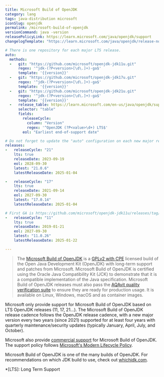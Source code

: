 ```yaml
---
title: Microsoft Build of OpenJDK
category: lang
tags: java-distribution microsoft
iconSlug: openjdk
permalink: /microsoft-build-of-openjdk
versionCommand: java -version
releasePolicyLink: https://learn.microsoft.com/java/openjdk/support
changelogTemplate: "https://learn.microsoft.com/java/openjdk/release-notes#openjdk-{{'__RELEASE_CYCLE__'|replace:'.',''}}"

# There is one repository for each major LTS release.
auto:
  methods:
  -   git: "https://github.com/microsoft/openjdk-jdk11u.git"
      regex: '^jdk-(?P<version>[\d\.]+)-ga$'
      template: '{{version}}'
  -   git: "https://github.com/microsoft/openjdk-jdk17u.git"
      regex: '^jdk-(?P<version>[\d\.]+)-ga$'
      template: '{{version}}'
  -   git: "https://github.com/microsoft/openjdk-jdk21u.git"
      regex: '^jdk-(?P<version>[\d\.]+)-ga$'
      template: '{{version}}'
  -   release_table: https://learn.microsoft.com/en-us/java/openjdk/support#release-and-servicing-roadmap
      selector: "table"
      fields:
        releaseCycle:
          column: "Version"
          regex: '^OpenJDK (?P<value>\d+) LTS$'
        eol: "Earliest end-of-support date"

# Do not forget to update the "auto" configuration on each new major release.
releases:
-   releaseCycle: "21"
    lts: true
    releaseDate: 2023-09-19
    eol: 2028-09-30
    latest: "21.0.6"
    latestReleaseDate: 2025-01-04

-   releaseCycle: "17"
    lts: true
    releaseDate: 2021-09-14
    eol: 2027-09-30
    latest: "17.0.14"
    latestReleaseDate: 2025-01-04

# First GA is https://github.com/microsoft/openjdk-jdk11u/releases/tag/jdk-11.0.2-ga
-   releaseCycle: "11"
    lts: true
    releaseDate: 2019-01-21
    eol: 2027-09-30
    latest: "11.0.26"
    latestReleaseDate: 2025-01-22

---
```


> The [Microsoft Build of OpenJDK](https://learn.microsoft.com/java/openjdk/) is a [GPLv2 with CPE](https://openjdk.org/legal/gplv2+ce.html)
> licensed build of the Open Java Development Kit (OpenJDK) with long-term support and patches from
> Microsoft. Microsoft Build of OpenJDK is certified using the Oracle Java Compatibility Kit (JCK)
> to demonstrate that it is a compatible implementation of the Java specification. Microsoft Build
> of OpenJDK releases must also pass the [AQAvit quality verification suite](https://adoptium.net/aqavit/)
> to ensure they are ready for production usage. It is available on Linux, Windows, macOS and as
> container images.

Microsoft only provide support for Microsoft Build of OpenJDK based on LTS OpenJDK releases (11, 17,
21...). The Microsoft Build of OpenJDK release cadence follows the OpenJDK release cadence, with a
new major version every two years (since 2021) supported for at least four years with quarterly
maintenance/security updates (typically January, April, July, and October).

Microsoft also provide [commercial support](https://learn.microsoft.com/java/openjdk/support#commercial-support)
for Microsoft Build of OpenJDK. The support policy follows [Microsoft's Modern Lifecycle
Policy](https://learn.microsoft.com/lifecycle/policies/modern).

Microsoft Build of OpenJDK is one of the many builds of OpenJDK. For recommendations on which JDK
build to use, check out [whichjdk.com](https://whichjdk.com/#microsoft-build-of-openjdk).

*[LTS]: Long Term Support
